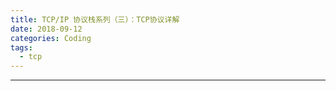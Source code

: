 ```yaml
---
title: TCP/IP 协议栈系列（三）：TCP协议详解
date: 2018-09-12 
categories: Coding
tags:
  - tcp
---
```

----------------------------------